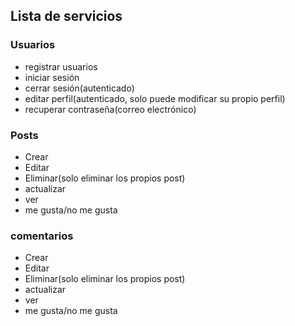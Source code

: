 ## Lista de servicios
### Usuarios
- registrar usuarios
- iniciar sesión
- cerrar sesión(autenticado)
- editar perfil(autenticado, solo puede modificar su propio perfil)
- recuperar contraseña(correo electrónico)

### Posts
- Crear
- Editar
- Eliminar(solo eliminar los propios post)
- actualizar
- ver
- me gusta/no me gusta

### comentarios
- Crear
- Editar
- Eliminar(solo eliminar los propios post)
- actualizar
- ver
- me gusta/no me gusta